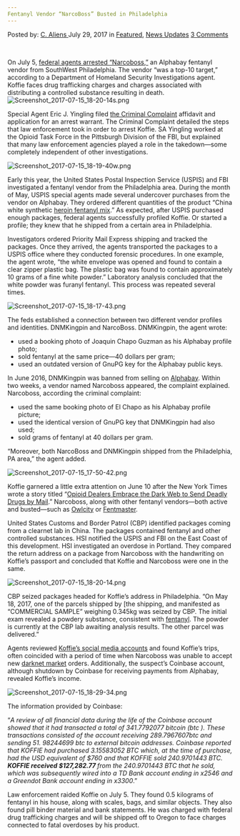 ```yaml
---
Fentanyl Vendor “NarcoBoss” Busted in Philadelphia
---
```

<article class="post-listing post-21617 post type-post status-publish format-standard has-post-thumbnail hentry  tag-busted tag-fentanyl tag-narcoboss tag-philadelphia tag-vendor">
    <div class="post-inner">
        <span>Posted by: <a href="https://www.deepdotweb.com/author/caliens/" title="">C. Aliens </a></span>
    <span>July 29, 2017</span>
    <span>in <a href="https://www.deepdotweb.com/category/deepdot-news/" rel="category tag">Featured</a>, <a href="https://www.deepdotweb.com/category/news-updates/" rel="category tag">News Updates</a></span>
    <span><a href="https://www.deepdotweb.com/2017/07/29/fentanyl-vendor-narcoboss-busted-philadelphia/#comments">3 Comments</a></span>
    </p>
    <div class="clear"></div>
    <div class="entry">
    <p>&nbsp;</p>
    <p>On July 5, <a href="http://www.publicnow.com/view/368BD1F4A9016956C86642867AA1260169096C2C">federal agents arrested “Narcoboss,”</a> an Alphabay fentanyl vendor from SouthWest Philadelphia. The vendor “was a top-10 target,” according to a Department of Homeland Security Investigations agent. Koffie faces drug trafficking charges and charges associated with distributing a controlled substance resulting in death.<img class="wp-image-21623 aligncenter" src="/imgs/2017/07/screenshot_2017-07-15_18-20-14s-png.png" alt="Screenshot_2017-07-15_18-20-14s.png" srcset="/imgs/2017/07/screenshot_2017-07-15_18-20-14s-png.png 660w, /imgs/2017/07/screenshot_2017-07-15_18-20-14s-png-300x136.png 300w, /imgs/2017/07/screenshot_2017-07-15_18-20-14s-png-272x125.png 272w" sizes="(max-width: 660px) 100vw, 660px" /></p>
    <p>Special Agent Eric J. Yingling filed <a href="https://www.scribd.com/document/353858458/United-States-of-America-v-HENRY-KOFFIE-a-k-a-NarcoBoss-Criminal-Complaint">the Criminal Complaint</a> affidavit and application for an arrest warrant. The Criminal Complaint detailed the steps that law enforcement took in order to arrest Koffie. SA Yingling worked at the Opioid Task Force in the Pittsburgh Division of the FBI, but explained that many law enforcement agencies played a role in the takedown—some completely independent of other investigations.</p>
    <p><img class="wp-image-21624" src="/imgs/2017/07/screenshot_2017-07-15_18-19-40w-png.png" alt="Screenshot_2017-07-15_18-19-40w.png" srcset="/imgs/2017/07/screenshot_2017-07-15_18-19-40w-png.png 660w, /imgs/2017/07/screenshot_2017-07-15_18-19-40w-png-300x136.png 300w, /imgs/2017/07/screenshot_2017-07-15_18-19-40w-png-272x125.png 272w" sizes="(max-width: 660px) 100vw, 660px" /></p>
    <p>Early this year, the United States Postal Inspection Service (USPIS) and FBI investigated a fentanyl vendor from the Philadelphia area. During the month of May, USPIS special agents made several undercover purchases from the vendor on Alphabay. They ordered different quantities of the product “China white synthetic <a href="https://www.deepdotweb.com/tag/heroin/">heroin fentanyl mix</a>.” As expected, after USPIS purchased enough packages, federal agents successfully profiled Koffie. Or started a profile; they knew that he shipped from a certain area in Philadelphia.</p>
    <p>Investigators ordered Priority Mail Express shipping and tracked the packages. Once they arrived, the agents transported the packages to a USPIS office where they conducted forensic procedures. In one example, the agent wrote, “the white envelope was opened and found to contain a clear zipper plastic bag. The plastic bag was found to contain approximately 10 grams of a fine white powder.” Laboratory analysis concluded that the white powder was furanyl fentanyl. This process was repeated several times.</p>
    <p><img class="wp-image-21625" src="/imgs/2017/07/screenshot_2017-07-15_18-17-43-png.png" alt="Screenshot_2017-07-15_18-17-43.png" srcset="/imgs/2017/07/screenshot_2017-07-15_18-17-43-png.png 800w, /imgs/2017/07/screenshot_2017-07-15_18-17-43-png-300x164.png 300w" sizes="(max-width: 800px) 100vw, 800px" /></p>
    <p>The feds established a connection between two different vendor profiles and identities. DNMKingpin and NarcoBoss. DNMKingpin, the agent wrote:</p>
    <ul>
    <li>used a booking photo of Joaquin Chapo Guzman as his Alphabay profile photo;</li>
    <li>sold fentanyl at the same price—40 dollars per gram;</li>
    <li>used an outdated version of GnuPG key for the Alphabay public keys.</li>
    </ul>
    <p>In June 2016, DNMKingpin was banned from selling on <a href="http://www.deepdotweb.com/marketplace-directory/listing/alphabay/">Alphabay</a>. Within two weeks, a vendor named Narcoboss appeared, the complaint explained. Narcoboss, according the criminal complaint:</p>
    <ul>
    <li>used the same booking photo of El Chapo as his Alphabay profile picture;</li>
    <li>used the identical version of GnuPG key that DNMKingpin had also used;</li>
    <li>sold grams of fentanyl at 40 dollars per gram.</li>
    </ul>
    <p>“Moreover, both NarcoBoss and DNMKingpin shipped from the Philadelphia, PA area,” the agent added.</p>
    <p><img class="wp-image-21626" src="/imgs/2017/07/screenshot_2017-07-15_17-50-42-png.png" alt="Screenshot_2017-07-15_17-50-42.png" srcset="/imgs/2017/07/screenshot_2017-07-15_17-50-42-png.png 775w, /imgs/2017/07/screenshot_2017-07-15_17-50-42-png-300x194.png 300w" sizes="(max-width: 775px) 100vw, 775px" /></p>
    <p>Koffie garnered a little extra attention on June 10 after the New York Times wrote a story titled “<a href="https://www.nytimes.com/2017/06/10/business/dealbook/opioid-dark-web-drug-overdose.html">Opioid Dealers Embrace the Dark Web to Send Deadly Drugs by Mail</a>.” Narcoboss, along with other fentanyl vendors—both active and busted—such as <a href="https://www.deepdotweb.com/2016/11/05/darknet-vendor-confessed-selling-heroin-fentanyl-multiple-dnms/">Owlcity</a> or <a href="https://www.deepdotweb.com/2017/04/09/feds-used-reddit-posts-catch-fentanyl-vendor/">Fentmaster</a>.</p>
    <p>United States Customs and Border Patrol (CBP) identified packages coming from a clearnet lab in China. The packages contained fentanyl and other controlled substances. HSI notified the USPIS and FBI on the East Coast of this development. HSI investigated an overdose in Portland. They compared the return address on a package from Narcoboss with the handwriting on Koffie’s passport and concluded that Koffie and Narcoboss were one in the same.</p>
    <p><img class="wp-image-21627" src="/imgs/2017/07/screenshot_2017-07-15_18-20-14-png.png" alt="Screenshot_2017-07-15_18-20-14.png" srcset="/imgs/2017/07/screenshot_2017-07-15_18-20-14-png.png 700w, /imgs/2017/07/screenshot_2017-07-15_18-20-14-png-300x168.png 300w" sizes="(max-width: 700px) 100vw, 700px" /></p>
    <p>CBP seized packages headed for Koffie’s address in Philadelphia. “On May 18, 2017, one of the parcels shipped by [the shipping, and manifested as &#8220;COMMERCIAL SAMPLE&#8221; weighing 0.345kg was seized by CBP. The initial exam revealed a powdery substance, consistent with <a href="https://www.deepdotweb.com/tag/fentanyl">fentanyl</a>. The powder is currently at the CBP lab awaiting analysis results. The other parcel was delivered.”</p>
    <p>Agents reviewed <a href="https://twitter.com/countstackula_">Koffie’s social media accounts</a> and found Koffie’s trips, often coincided with a period of time when Narcoboss was unable to accept new <a href="https://www.deepdotweb.com/2013/10/28/updated-llist-of-hidden-marketplaces-tor-i2p/">darknet market</a> orders. Additionally, the suspect’s Coinbase account, although shutdown by Coinbase for receiving payments from Alphabay, revealed Koffie’s income.</p>
    <p><img class="wp-image-21628" src="/imgs/2017/07/screenshot_2017-07-15_18-29-34-png.png" alt="Screenshot_2017-07-15_18-29-34.png" srcset="/imgs/2017/07/screenshot_2017-07-15_18-29-34-png.png 800w, /imgs/2017/07/screenshot_2017-07-15_18-29-34-png-300x126.png 300w" sizes="(max-width: 800px) 100vw, 800px" /></p>
    <p>The information provided by Coinbase:</p>
    <p>“<em>A review of all financial data during the life of the Coinbase account showed that it had transacted a total of 341.7792077 bitcoin (btc ). These transactions consisted of the account receiving 289.7967607btc and sending 51. 98244699 btc to external bitcoin addresses. Coinbase reported that KOFFIE had purchased 3.15583052 BTC which, at the time of purchase, had the USD equivalent of $760 and that KOFFIE sold 240.9701443 BTC. </em><strong><em>KOFFIE received $127,282.77 </em></strong><em>from the 240.9701443 BTC that he sold, which was subsequently wired into a TD Bank account ending in x2546 and a Greendot Bank account ending in x3300</em>.”</p>
    <p>Law enforcement raided Koffie on July 5. They found 0.5 kilograms of fentanyl in his house, along with scales, bags, and similar objects. They also found pill binder material and bank statements. He was charged with federal drug trafficking charges and will be shipped off to Oregon to face charges connected to fatal overdoses by his product.</p>
    </div>
    <span style="display:none"><a href="https://www.deepdotweb.com/tag/busted/" rel="tag">busted</a> <a href="https://www.deepdotweb.com/tag/fentanyl/" rel="tag">fentanyl</a> <a href="https://www.deepdotweb.com/tag/narcoboss/" rel="tag">narcoboss</a> <a href="https://www.deepdotweb.com/tag/philadelphia/" rel="tag">philadelphia</a> <a href="https://www.deepdotweb.com/tag/vendor/" rel="tag">vendor</a></span> <span style="display:none" class="updated">2017-07-29</span>
    <div style="display:none" class="vcard author" itemprop="author" itemscope itemtype="http://schema.org/Person"><strong class="fn" itemprop="name"><a href="https://www.deepdotweb.com/author/caliens/" title="Posts by C. Aliens" rel="author">C. Aliens</a></strong></div>
    </div>
</article>

